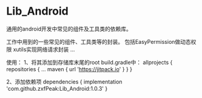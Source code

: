 # Lib_Android
通用的android开发中常见的组件及工具类的依赖库。

工作中用到的一些常见的组件、工具类等的封装。
包括EasyPermission做动态权限
xutils实现网络请求封装
...


使用：
1、将其添加到存储库末尾的root build.gradle中：
allprojects {
		repositories {
			...
			maven { url 'https://jitpack.io' }
		}
	}
  
  2、添加依赖项
  dependencies {
	        implementation 'com.github.zxfPeak:Lib_Android:1.0.3'
	}
